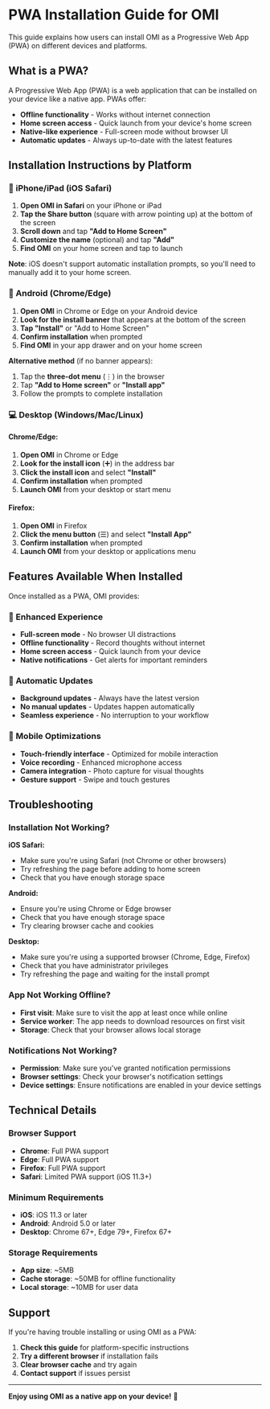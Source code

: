 # PWA Installation Guide for OMI

This guide explains how users can install OMI as a Progressive Web App (PWA) on different devices and platforms.

## What is a PWA?

A Progressive Web App (PWA) is a web application that can be installed on your device like a native app. PWAs offer:
- **Offline functionality** - Works without internet connection
- **Home screen access** - Quick launch from your device's home screen
- **Native-like experience** - Full-screen mode without browser UI
- **Automatic updates** - Always up-to-date with the latest features

## Installation Instructions by Platform

### 📱 iPhone/iPad (iOS Safari)

1. **Open OMI in Safari** on your iPhone or iPad
2. **Tap the Share button** (square with arrow pointing up) at the bottom of the screen
3. **Scroll down** and tap **"Add to Home Screen"**
4. **Customize the name** (optional) and tap **"Add"**
5. **Find OMI** on your home screen and tap to launch

**Note**: iOS doesn't support automatic installation prompts, so you'll need to manually add it to your home screen.

### 🤖 Android (Chrome/Edge)

1. **Open OMI** in Chrome or Edge on your Android device
2. **Look for the install banner** that appears at the bottom of the screen
3. **Tap "Install"** or "Add to Home Screen"
4. **Confirm installation** when prompted
5. **Find OMI** in your app drawer and on your home screen

**Alternative method** (if no banner appears):
1. Tap the **three-dot menu** (⋮) in the browser
2. Tap **"Add to Home screen"** or **"Install app"**
3. Follow the prompts to complete installation

### 💻 Desktop (Windows/Mac/Linux)

#### Chrome/Edge:
1. **Open OMI** in Chrome or Edge
2. **Look for the install icon** (➕) in the address bar
3. **Click the install icon** and select **"Install"**
4. **Confirm installation** when prompted
5. **Launch OMI** from your desktop or start menu

#### Firefox:
1. **Open OMI** in Firefox
2. **Click the menu button** (☰) and select **"Install App"**
3. **Confirm installation** when prompted
4. **Launch OMI** from your desktop or applications menu

## Features Available When Installed

Once installed as a PWA, OMI provides:

### 🎯 Enhanced Experience
- **Full-screen mode** - No browser UI distractions
- **Offline functionality** - Record thoughts without internet
- **Home screen access** - Quick launch from your device
- **Native notifications** - Get alerts for important reminders

### 🔄 Automatic Updates
- **Background updates** - Always have the latest version
- **No manual updates** - Updates happen automatically
- **Seamless experience** - No interruption to your workflow

### 📱 Mobile Optimizations
- **Touch-friendly interface** - Optimized for mobile interaction
- **Voice recording** - Enhanced microphone access
- **Camera integration** - Photo capture for visual thoughts
- **Gesture support** - Swipe and touch gestures

## Troubleshooting

### Installation Not Working?

**iOS Safari:**
- Make sure you're using Safari (not Chrome or other browsers)
- Try refreshing the page before adding to home screen
- Check that you have enough storage space

**Android:**
- Ensure you're using Chrome or Edge browser
- Check that you have enough storage space
- Try clearing browser cache and cookies

**Desktop:**
- Make sure you're using a supported browser (Chrome, Edge, Firefox)
- Check that you have administrator privileges
- Try refreshing the page and waiting for the install prompt

### App Not Working Offline?

- **First visit**: Make sure to visit the app at least once while online
- **Service worker**: The app needs to download resources on first visit
- **Storage**: Check that your browser allows local storage

### Notifications Not Working?

- **Permission**: Make sure you've granted notification permissions
- **Browser settings**: Check your browser's notification settings
- **Device settings**: Ensure notifications are enabled in your device settings

## Technical Details

### Browser Support
- **Chrome**: Full PWA support
- **Edge**: Full PWA support
- **Firefox**: Full PWA support
- **Safari**: Limited PWA support (iOS 11.3+)

### Minimum Requirements
- **iOS**: iOS 11.3 or later
- **Android**: Android 5.0 or later
- **Desktop**: Chrome 67+, Edge 79+, Firefox 67+

### Storage Requirements
- **App size**: ~5MB
- **Cache storage**: ~50MB for offline functionality
- **Local storage**: ~10MB for user data

## Support

If you're having trouble installing or using OMI as a PWA:

1. **Check this guide** for platform-specific instructions
2. **Try a different browser** if installation fails
3. **Clear browser cache** and try again
4. **Contact support** if issues persist

---

**Enjoy using OMI as a native app on your device!** 🚀 